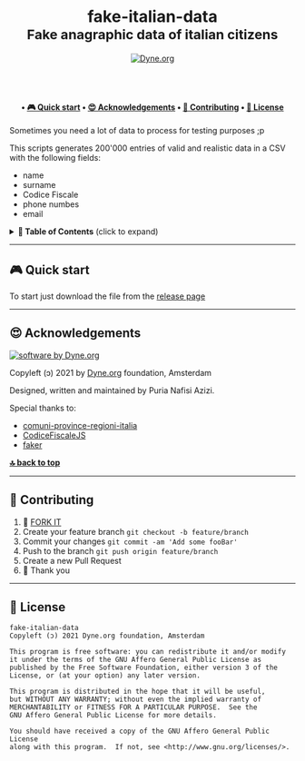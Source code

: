 <h1 align="center">
  fake-italian-data</br>
  <sub>Fake anagraphic data of italian citizens</sub>
</h1>

<p align="center">
  <a href="https://dyne.org">
    <img src="https://img.shields.io/badge/%3C%2F%3E%20with%20%E2%9D%A4%20by-Dyne.org-blue.svg" alt="Dyne.org">
  </a>
</p>

<br><br>

<h4 align="center">
  <span> • </span>
  <a href="#-quick-start">🎮 Quick start</a>
  <span> • </span>
  <a href="#-acknowledgements">😍 Acknowledgements</a>
  <span> • </span>
  <a href="#-contributing">👤 Contributing</a>
  <span> • </span>
  <a href="#-license">💼 License</a>
</h4>

Sometimes you need a lot of data to process for testing purposes ;p

This scripts generates 200'000 entries of valid and realistic data in a CSV with the following fields:

- name
- surname
- Codice Fiscale
- phone numbes
- email

<details id="toc">
 <summary><strong>🚩 Table of Contents</strong> (click to expand)</summary>

- [Quick start](#-quick-start)
- [Acknowledgements](#-acknowledgements)
- [Contributing](#-contributing)
- [License](#-license)
</details>

---

## 🎮 Quick start

To start just download the file from the [release page](../../releases)

---

## 😍 Acknowledgements

[![software by Dyne.org](https://files.dyne.org/software_by_dyne.png)](http://www.dyne.org)

Copyleft (ɔ) 2021 by [Dyne.org](https://www.dyne.org) foundation, Amsterdam

Designed, written and maintained by Puria Nafisi Azizi.

Special thanks to:

- [comuni-province-regioni-italia](https://github.com/GiamBoscaro/comuni-province-regioni-italia)
- [CodiceFiscaleJS](https://github.com/lucavandro/CodiceFiscaleJS)
- [faker](https://github.com/marak/Faker.js/)

**[🔝 back to top](#toc)**

---

## 👤 Contributing

1.  🔀 [FORK IT](../../fork)
2.  Create your feature branch `git checkout -b feature/branch`
3.  Commit your changes `git commit -am 'Add some fooBar'`
4.  Push to the branch `git push origin feature/branch`
5.  Create a new Pull Request
6.  🙏 Thank you

---

## 💼 License

    fake-italian-data
    Copyleft (ɔ) 2021 Dyne.org foundation, Amsterdam

    This program is free software: you can redistribute it and/or modify
    it under the terms of the GNU Affero General Public License as
    published by the Free Software Foundation, either version 3 of the
    License, or (at your option) any later version.

    This program is distributed in the hope that it will be useful,
    but WITHOUT ANY WARRANTY; without even the implied warranty of
    MERCHANTABILITY or FITNESS FOR A PARTICULAR PURPOSE.  See the
    GNU Affero General Public License for more details.

    You should have received a copy of the GNU Affero General Public License
    along with this program.  If not, see <http://www.gnu.org/licenses/>.
